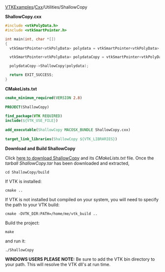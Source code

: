 [VTKExamples](/index/)/[Cxx](/Cxx)/Utilities/ShallowCopy

**ShallowCopy.cxx**
```c++
#include <vtkPolyData.h>
#include <vtkSmartPointer.h>

int main(int, char *[])
{
  vtkSmartPointer<vtkPolyData> polydata = vtkSmartPointer<vtkPolyData>::New();

  vtkSmartPointer<vtkPolyData> polydataCopy = vtkSmartPointer<vtkPolyData>::New();

  polydataCopy->ShallowCopy(polydata);

  return EXIT_SUCCESS;
}
```
**CMakeLists.txt**
```cmake
cmake_minimum_required(VERSION 2.8)
 
PROJECT(ShallowCopy)
 
find_package(VTK REQUIRED)
include(${VTK_USE_FILE})
 
add_executable(ShallowCopy MACOSX_BUNDLE ShallowCopy.cxx)
 
target_link_libraries(ShallowCopy ${VTK_LIBRARIES})
```

**Download and Build ShallowCopy**

Click [here to download ShallowCopy](https://github.com/lorensen/VTKWikiExamplesTarballs/raw/master/ShallowCopy.tar) and its *CMakeLists.txt* file.
Once the *tarball ShallowCopy.tar* has been downloaded and extracted,
```
cd ShallowCopy/build 
```
If VTK is installed:
```
cmake ..
```
If VTK is not installed but compiled on your system, you will need to specify the path to your VTK build:
```
cmake -DVTK_DIR:PATH=/home/me/vtk_build ..
```
Build the project:
```
make
```
and run it:
```
./ShallowCopy
```
**WINDOWS USERS PLEASE NOTE:** Be sure to add the VTK bin directory to your path. This will resolve the VTK dll's at run time.

